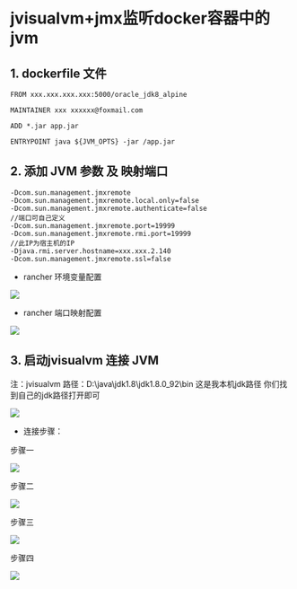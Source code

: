 # jvisualvm+jmx监听docker容器中的jvm

## 1. dockerfile  文件
```shell
FROM xxx.xxx.xxx.xxx:5000/oracle_jdk8_alpine

MAINTAINER xxx xxxxxx@foxmail.com
 
ADD *.jar app.jar
 
ENTRYPOINT java ${JVM_OPTS} -jar /app.jar
```



## 2. 添加 JVM 参数  及  映射端口

```shell
-Dcom.sun.management.jmxremote 
-Dcom.sun.management.jmxremote.local.only=false 
-Dcom.sun.management.jmxremote.authenticate=false 
//端口可自己定义
-Dcom.sun.management.jmxremote.port=19999 
-Dcom.sun.management.jmxremote.rmi.port=19999 
//此IP为宿主机的IP
-Djava.rmi.server.hostname=xxx.xxx.2.140 
-Dcom.sun.management.jmxremote.ssl=false
```

* rancher 环境变量配置

![](https://yizhiyong-note.oss-cn-shenzhen.aliyuncs.com/img/JVM环境变量.png)



* rancher 端口映射配置

![](https://yizhiyong-note.oss-cn-shenzhen.aliyuncs.com/img/端口映射.png)



## 3. 启动jvisualvm 连接 JVM 

注：jvisualvm 路径：D:\java\jdk1.8\jdk1.8.0_92\bin    这是我本机jdk路径  你们找到自己的jdk路径打开即可

![](https://yizhiyong-note.oss-cn-shenzhen.aliyuncs.com/img/jvisualvm应用路径.png)

* 连接步骤：

步骤一

![](https://yizhiyong-note.oss-cn-shenzhen.aliyuncs.com/img/jvisualvm-1.png)



步骤二

![](https://yizhiyong-note.oss-cn-shenzhen.aliyuncs.com/img/jvisualvm-2.png)

步骤三

![](https://yizhiyong-note.oss-cn-shenzhen.aliyuncs.com/img/jvisualvm-3.png)

步骤四

![](https://yizhiyong-note.oss-cn-shenzhen.aliyuncs.com/img/jvisualvm-4.png)